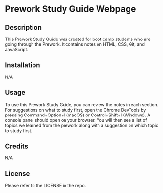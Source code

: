 # Prework Study Guide Webpage

## Description

This Prework Study Guide was created for boot camp students who are going through the Prework. It contains notes on HTML, CSS, Git, and JavaScript.

## Installation

N/A

## Usage

To use this Prework Study Guide, you can review the notes in each section. For suggestions on what to study first, open the Chrome DevTools by pressing Command+Option+I (macOS) or Control+Shift+I (Windows). A console panel should open on your browser. You will then see a list of topics we learned from the prework along with a suggestion on which topic to study first.

## Credits

N/A

## License

Please refer to the LICENSE in the repo.